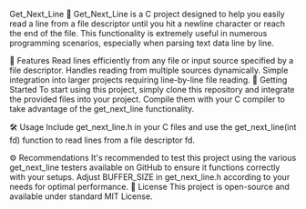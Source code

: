 Get_Next_Line 📖
Get_Next_Line is a C project designed to help you easily read a line from a file descriptor until you hit a newline character or reach the end of the file. 
This functionality is extremely useful in numerous programming scenarios, especially when parsing text data line by line.

🌟 Features
Read lines efficiently from any file or input source specified by a file descriptor.
Handles reading from multiple sources dynamically.
Simple integration into larger projects requiring line-by-line file reading.
🚀 Getting Started
To start using this project, simply clone this repository and integrate the provided files into your project. 
Compile them with your C compiler to take advantage of the get_next_line functionality.

🛠️ Usage
Include get_next_line.h in your C files and use the get_next_line(int fd) function to read lines from a file descriptor fd.

⚙️ Recommendations
It's recommended to test this project using the various get_next_line testers available on GitHub to ensure it functions correctly with your setups.
Adjust BUFFER_SIZE in get_next_line.h according to your needs for optimal performance.
📝 License
This project is open-source and available under standard MIT License.

